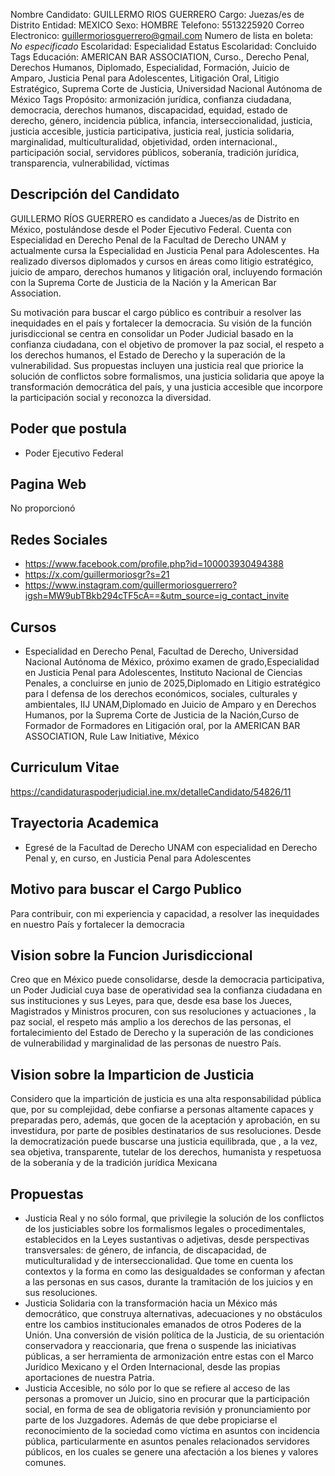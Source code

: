 Nombre Candidato: GUILLERMO RIOS GUERRERO
Cargo: Juezas/es de Distrito
Entidad: MEXICO
Sexo: HOMBRE
Telefono: 5513225920
Correo Electronico: guillermoriosguerrero@gmail.com
Numero de lista en boleta: *No especificado*
Escolaridad: Especialidad
Estatus Escolaridad: Concluido
Tags Educación: AMERICAN BAR ASSOCIATION, Curso., Derecho Penal, Derechos Humanos, Diplomado, Especialidad, Formación, Juicio de Amparo, Justicia Penal para Adolescentes, Litigación Oral, Litigio Estratégico, Suprema Corte de Justicia, Universidad Nacional Autónoma de México
Tags Propósito: armonización jurídica, confianza ciudadana, democracia, derechos humanos, discapacidad, equidad, estado de derecho, género, incidencia pública, infancia, interseccionalidad, justicia, justicia accesible, justicia participativa, justicia real, justicia solidaria, marginalidad, multiculturalidad, objetividad, orden internacional., participación social, servidores públicos, soberanía, tradición jurídica, transparencia, vulnerabilidad, víctimas


## Descripción del Candidato 

GUILLERMO RÍOS GUERRERO es candidato a Jueces/as de Distrito en México, postulándose desde el Poder Ejecutivo Federal. Cuenta con Especialidad en Derecho Penal de la Facultad de Derecho UNAM y actualmente cursa la Especialidad en Justicia Penal para Adolescentes. Ha realizado diversos diplomados y cursos en áreas como litigio estratégico, juicio de amparo, derechos humanos y litigación oral, incluyendo formación con la Suprema Corte de Justicia de la Nación y la American Bar Association.

Su motivación para buscar el cargo público es contribuir a resolver las inequidades en el país y fortalecer la democracia. Su visión de la función jurisdiccional se centra en consolidar un Poder Judicial basado en la confianza ciudadana, con el objetivo de promover la paz social, el respeto a los derechos humanos, el Estado de Derecho y la superación de la vulnerabilidad. Sus propuestas incluyen una justicia real que priorice la solución de conflictos sobre formalismos, una justicia solidaria que apoye la transformación democrática del país, y una justicia accesible que incorpore la participación social y reconozca la diversidad.


## Poder que postula

- Poder Ejecutivo Federal


## Pagina Web

No proporcionó


## Redes Sociales

- https://www.facebook.com/profile.php?id=100003930494388
- https://x.com/guillermoriosgr?s=21
- https://www.instagram.com/guillermoriosguerrero?igsh=MW9ubTBkb294cTF5cA==&utm_source=ig_contact_invite


## Cursos

- Especialidad en Derecho Penal, Facultad de Derecho, Universidad Nacional Autónoma de México, próximo examen de grado,Especialidad en Justicia Penal para Adolescentes, Instituto Nacional de Ciencias Penales, a concluirse en junio de 2025,Diplomado en Litigio estratégico para l defensa de los derechos económicos, sociales, culturales y ambientales, IIJ UNAM,Diplomado en Juicio de Amparo y en Derechos Humanos, por la Suprema Corte de Justicia de la Nación,Curso de Formador de Formadores en Litigación oral, por la AMERICAN BAR ASSOCIATION, Rule Law Initiative, México


## Curriculum Vitae

https://candidaturaspoderjudicial.ine.mx/detalleCandidato/54826/11


## Trayectoria Academica

- Egresé de la Facultad de Derecho UNAM con especialidad en Derecho Penal y, en curso, en Justicia Penal para Adolescentes


## Motivo para buscar el Cargo Publico

Para contribuir, con mi experiencia y capacidad, a resolver las inequidades en nuestro País y fortalecer la democracia


## Vision sobre la Funcion Jurisdiccional

Creo que en México puede consolidarse, desde la democracia participativa, un Poder Judicial cuya base de operatividad sea la confianza ciudadana en sus instituciones y sus Leyes, para que, desde esa base los Jueces, Magistrados y Ministros procuren, con sus resoluciones y actuaciones , la paz social, el respeto más amplio a los derechos de las personas, el fortalecimiento del Estado de Derecho y la superación de las condiciones de vulnerabilidad y marginalidad de las personas de nuestro País.


## Vision sobre la Imparticion de Justicia

Considero que la impartición de justicia es una alta responsabilidad pública que, por su complejidad, debe confiarse a personas altamente capaces y preparadas pero, además, que gocen de la aceptación y aprobación, en su investidura, por parte de posibles destinatarios de sus resoluciones. Desde la democratización puede buscarse una justicia equilibrada, que , a la vez, sea objetiva, transparente, tutelar de los derechos, humanista y respetuosa de la soberanía y de la tradición jurídica Mexicana


## Propuestas

- Justicia Real y no sólo formal, que privilegie la solución de los conflictos de los justiciables sobre los formalismos legales o procedimentales, establecidos en la Leyes sustantivas o adjetivas, desde perspectivas transversales: de género, de infancia, de discapacidad, de muticulturalidad y de interseccionalidad. Que tome en cuenta los contextos y la forma en como las desigualdades se conforman y afectan a las personas en sus casos, durante la tramitación de los juicios y en sus resoluciones.
- Justicia Solidaria con la transformación hacia un México más democrático, que construya alternativas, adecuaciones y no obstáculos entre los cambios institucionales emanados de otros Poderes de la Unión. Una conversión de visión política de la Justicia, de su orientación conservadora y reaccionaria, que frena o suspende las iniciativas públicas, a ser herramienta de armonización entre estas con el Marco Jurídico Mexicano y el Orden Internacional, desde las propias aportaciones de nuestra Patria.
- Justicia Accesible, no sólo por lo que se refiere al acceso de las personas a promover un Juicio, sino en procurar que la participación social, en forma de   sea de obligatoria revisión y pronunciamiento por parte de los Juzgadores. Además de que debe propiciarse el reconocimiento de la sociedad como víctima en asuntos con incidencia pública, particularmente en asuntos penales relacionados servidores públicos, en los cuales se genere una afectación a los bienes y valores comunes.

